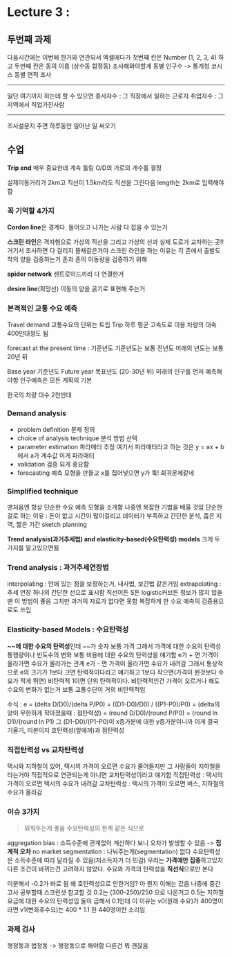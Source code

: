 # Lecture 3 : 

## 두번째 과제
다음시간에는 이번에 한거와 연관되서 엑셀에다가
첫번째 칸은 Number (1, 2, 3, 4) 하고
두번째 칸은 동의 이름 (상수동 합정동)
조사해와야할게 동별 인구수 -> 통계청 코시스
동별 면적 조사

---
일단 여기까지 하는데 할 수 있으면
종사자수 : 그 직장에서 일하는 근로자
취업자수 : 그 지역에서 직업가진사람

---
조사설문지 주면 하루동안 일어난 일 써오기

## 수업
**Trip end** 매우 중요한데 계속 틀림
O/D의 가로의 개수를 결정

실제이동거리가 2km고 직선이 1.5km라도 직선을 그린다음 length는 2km로 입력해야함

### 꼭 기억할 4가지
**Cordon line**은 경계다.
들어오고 나가는 사람 다 잡을 수 있는거

**스크린 라인**은 격자형으로 가상의 직선을 그리고
가상의 선과 실제 도로가 교차하는 곳!! 거기서 조사하면 다 걸리지
뜰채같은거야
스크린 라인을 하는 이유는 각 존에서 출발도착의 양을 검증하는거
존과 존의 이동량을 검증하기 위해

**spider network**
센트로이드끼리 다 연결한거

**desire line**(희망선)
이동의 양을 굵기로 표현해 주는거

### 본격적인 교통 수요 예측
Travel demand
교통수요의 단위는 트립 Trip
하루 평균 고속도로 이용 차량의 대숙 400만대정도 됨

forecast at the present time : 기준년도
기준년도는 보통 전년도
미래의 년도는 보통 20년 뒤

Base year 기준년도
Future year 목표년도 (20-30년 뒤)
미래의 인구를 먼저 예측해야함
인구예측은 모든 계획의 기본

한국의 차량 대수 2천만대

### Demand analysis
- problem definition 문제 정의
- choice of analysis technique 분석 방법 선택
- parameter estimation 파라매터 추정
	여기서 파라매터라고 하는 것은 y = ax + b에서 a가 계수값 이게 파라매터
- validation 검증
	되게 중요함
- forecasting 예측
	모형을 만들고 x를 집어넣으면 y가 툭! 회귀문제같네

### Simplified technique
맨처음엔 항상 단순한 수요 예측 모형을 소개함
나중엔 복잡한 기법을 배울 것임
단순한 걸로 하는 이유 : 돈이 없고 시간이 많이걸리고 데이터가 부족하고
간단한 분석, 좁은 지역, 짧은 기간
sketch planning

**Trend analysis(과거추세법) and elasticity-based(수요탄력성) models**
크게 두가지를 알고있으면됨

### Trend analysis : 과거추세연장법
interpolating : 안에 있는 점을 보정하는거, 내사법, 보간법 같은거임
extrapolating : 추세 연장
하나의 간단한 선으로 표시함 직선이든 S든 logistic커브든
정보가 많지 않을 땐 이 방법이 좋음
그치만 과거의 자료가 없다면 못함
복잡하게 한 수요 예측의 검증용으로도 쓰임

### Elasticity-based Models : 수요탄력성
**~~에 대한 수요의 탄력성**인데 ~~가 숫자 보통 가격
그래서 가격에 대한 수요의 탄력성
통행량이나 빈도수의 변화
보통 비용에 대한 수요의 탄력성을 얘기함
e가 + 면 가격이 올라가면 수요가 올라가는 관계
e가 - 면 가격이 올라가면 수요가 내려감
그래서 통상적으로 e의 크기가 1보다 크면 탄력적이다라고 얘기하고
1보다 작으면(가격이 뛴것보다 수요가 적게 뛰면) 비탄력적
1이면 단위 탄력적이다.
비탄력적인건 가격이 오르거나 해도 수요의 변화가 없는거
보통 교통수단이 거의 비탄력적임

수식 : e = (delta D/D0)/(delta P/P0) = ((D1-D0)/D0) / ((P1-P0)/P0) = (delta의 양이 무한하게 작아졌을때 : 점탄력성) = (round D/D0)/(round P/P0) = (round ln D1)/(round ln P1)
그 (D1-D0)/(P1-P0)이 x증가분에 대한 y증가분이니까 이게 결국 기울기, 미분이지
호탄력성(앞에꺼)과 점탄력성

### 직접탄력성 vs 교차탄력성
택시와 지하철이 있어, 택시의 가격이 오르면 수요가 줄어들지만
그 사람들이 지하철을 타는거야
직접적으로 연관되는게 아니면 교차탄력성이라고 얘기함
직접탄력성 : 택시의 가격이 오르면 택시의 수요가 내려감
교차탄력성 : 택시의 가격이 오르면 버스, 지하철의 수요가 올라감

### 이슈 3가지
> 외워두는게 좋음 수요탄력성의 한계 같은 식으로

aggregation bias : 소득수준에 관계없이 계산하다 보니 오차가 발생할 수 있음 -> **집계적 오차**
no market segmentation : 나눠주는게(segmentation) 없다
수요탄력성은 소득수준에 따라 달라질 수 있음(저소득자가 더 민감)
우리는 **가격에만 집중**하고있지 다른 조건이 바뀌는건 고려하지 않았다.
수요와 가격의 탄력성을 **직선식**으로만 본다

미분해서 -0.2가 바로 됨
왜 호탄력성으로 안한거임?
아 뭔지 이해는 갔음 나중에 중간고사 공부할때 스크린샷 참고할 것
0.2는 (300-250)/250 으로 나온거고 0.5는 지하철요금에 대한 수요의 탄력성임 둘이 곱해서 0.1인데 이 이유는 v0(원래 수요)가 400명이라면 v1(변화후수요)는 400 * 1.1 한 440명이란 소리임

### 과제 검사
행정동과 법정동 -> 행정동으로 해야함
다른건 뭐 괜찮음



